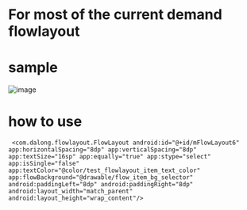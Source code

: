 # For most of the current demand flowlayout

# sample
![image](https://github.com/dalong982242260/FlowLayout/blob/master/gif/flowlayout.gif?raw=true)

# how to use

` <com.dalong.flowlayout.FlowLayout
                    android:id="@+id/mFlowLayout6"
                    app:horizontalSpacing="8dp"
                    app:verticalSpacing="8dp"
                    app:textSize="16sp"
                    app:equally="true"
                    app:stype="select"
                    app:isSingle="false"
                    app:textColor="@color/test_flowlayout_item_text_color"
                    app:flowBackground="@drawable/flow_item_bg_selector"
                    android:paddingLeft="8dp"
                    android:paddingRight="8dp"
                    android:layout_width="match_parent"
                    android:layout_height="wrap_content"/>`



    


